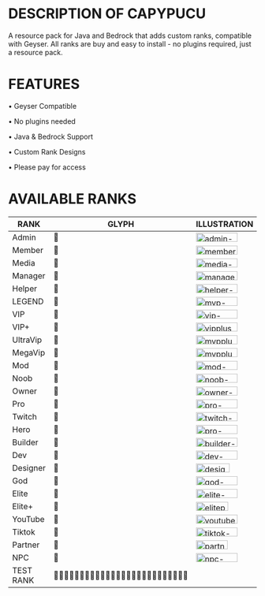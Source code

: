 # DESCRIPTION OF CAPYPUCU 
A resource pack for Java and Bedrock that adds custom ranks, compatible with Geyser. All ranks are buy and easy to install - no plugins required, just a resource pack.

# FEATURES 
• Geyser Compatible

• No plugins needed

• Java & Bedrock Support

• Custom Rank Designs

• Please pay for access 

# AVAILABLE RANKS

| RANK   | GLYPH | ILLUSTRATION| 
|--------|-------|-------------|
| Admin      |  |<img width="84" height="18" alt="admin-seav" src="https://github.com/user-attachments/assets/8cf77d2c-729b-4b10-9cdc-ad97c2550db3" />|
| Member     |  |<img width="84" height="18" alt="member-seav" src="https://github.com/user-attachments/assets/d5989c26-96b8-4543-a3c5-d59f99bcfe40" />|
| Media      |  |<img width="84" height="18" alt="media-seav" src="https://github.com/user-attachments/assets/f6b1136b-be88-4be7-a3f8-c84840bcf273" />|
| Manager    |  |<img width="84" height="18" alt="manager-seav" src="https://github.com/user-attachments/assets/ee14c01d-e31c-418e-8f2f-97aa1778cc4f" />|
| Helper     |  |<img width="84" height="18" alt="helper-seav" src="https://github.com/user-attachments/assets/d59b8ba4-fab7-458d-9920-b4398ec2a022" />|
| LEGEND     |  |<img width="84" height="18" alt="mvp-seav" src="https://github.com/user-attachments/assets/a38650f3-d047-4670-b769-a80bcc7b299e" />|
| VIP        |  |<img width="84" height="18" alt="vip-seav" src="https://github.com/user-attachments/assets/f78d0675-549b-4fa9-a225-dc9a6823e185" />|
| VIP+       |  |<img width="84" height="18" alt="vipplus-seav" src="https://github.com/user-attachments/assets/f5870a55-59c5-441f-970c-3eac80ea0c88" />|
| UltraVip   |  |<img width="84" height="18" alt="mvpplus-seav" src="https://github.com/user-attachments/assets/7ff100a8-02a0-4114-bc13-eaaf0bd13611" />|
| MegaVip    |  |<img width="84" height="18" alt="mvpplusplus-seav" src="https://github.com/user-attachments/assets/e047f1b3-c583-4d9f-8e72-e3f5f7ac1efb"/>|
| Mod        |  |<img width="84" height="18" alt="mod-seav" src="https://github.com/user-attachments/assets/24d7e9f9-53ce-4393-ad36-886fd89db90b" />|
| Noob       |  |<img width="84" height="18" alt="noob-saev" src="https://github.com/user-attachments/assets/579fa785-2c3c-4e1b-8dfa-7989e9fb7b8f" />|
| Owner      |  |<img width="84" height="18" alt="owner-seav" src="https://github.com/user-attachments/assets/d1679ac2-4233-4a7a-adf3-31d3afed0453" />|
| Pro        |  |<img width="84" height="18" alt="pro-seav" src="https://github.com/user-attachments/assets/4c74aac9-e95c-4efe-8e6b-93563cfe1b65" />|
| Twitch     |  |<img width="84" height="18" alt="twitch-seav" src="https://github.com/user-attachments/assets/2c7f4fca-d30f-42a6-b972-6a056c2214ea" />|
| Hero       |  |<img width="84" height="18" alt="pro-seav" src="https://github.com/user-attachments/assets/4ebeb0fb-0dac-45ef-821f-082f2f96397d" />|
| Builder    |  |<img width="84" height="18" alt="builder-seav" src="https://github.com/user-attachments/assets/98a351c5-2de5-4ebb-a032-1698034d3a0d" />|
| Dev        |  |<img width="84" height="18" alt="dev-seav" src="https://github.com/user-attachments/assets/4557837e-5a98-4de1-9691-a7194e6a4257" />|
| Designer   |  |<img width="68" height="18" alt="designer-seav" src="https://github.com/user-attachments/assets/49cf15e6-475b-48e3-9058-933b7b17a329" />|
| God        |  |<img width="84" height="18" alt="god-seav" src="https://github.com/user-attachments/assets/f40a5d27-cbd8-4862-9114-c33521d61fc8" />|
| Elite      |  |<img width="84" height="18" alt="elite-seav" src="https://github.com/user-attachments/assets/a1edda37-aef6-4004-94f5-e2c70fb7e026" />|
| Elite+     |  |<img width="65" height="18" alt="eliteplus-seav" src="https://github.com/user-attachments/assets/7ac5b1ee-8e9f-4b27-bc31-95e041a3e7d5" />|
| YouTube    |  |<img width="84" height="18" alt="youtube-seav" src="https://github.com/user-attachments/assets/ab938574-695c-4ecf-abcb-9803e6b56c7b" />|
| Tiktok     |  |<img width="84" height="18" alt="tiktok-seav" src="https://github.com/user-attachments/assets/49cfaf81-d78f-4de6-87bd-3341de3dd429" />|
| Partner    |  |<img width="64" height="18" alt="partner-seav" src="https://github.com/user-attachments/assets/55c64256-fcd4-4c0b-b34f-fca76c01d4c1" />|
| NPC        |  |<img width="84" height="18" alt="npc-seav" src="https://github.com/user-attachments/assets/5a38dd0c-7eee-46e6-acfe-4b10b56722e1" />|
|TEST RANK   | ||


